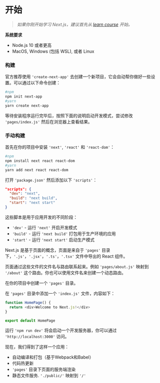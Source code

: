 # 开始

> *如果你刚开始学习 Next.js，建议首先从 [learn course](https://nextjs.org/learn/basics/getting-started) 开始。*



**系统要求**

- Node.js 10 或者更高
- MacOS, Windows (包括 WSL), 或者 Linux



### 构建

官方推荐使用  `'create-next-app'` 去创建一个新项目，它会自动帮你做好一些设置。可以通过以下命令创建：

```bash
#npm 
npm init next-app
#yarn
yarn create next-app
```

等待安装程序运行完毕后，按照下面的说明启动开发模式，尝试修改 `'pages/index.js'` 然后在浏览器上查看结果。



### 手动构建

首先在你的项目中安装 `'next'`, `'react'` 和 `'react-dom'`：

```bash
#npm 
npm install next react react-dom
#yarn
yarn add next react react-dom
```

打开 `'package.json'` 然后添加以下 `'scripts'`：

```json
"scripts": {
  "dev": "next",
  "build": "next build",
  "start": "next start"
}
```

这些脚本是用于应用开发的不同阶段：

- `'dev'` - 运行 `'next'` 开启开发模式
- `'build'` - 运行 `'next build'` 打包用于生产环境的应用
- `'start'` - 运行 `'next start'` 启动生产模式

Next.js 是基于页面的概念，页面是来自于 `'pages'` 目录下，`'.js'`，`'.jsx'`，`'.ts'`，`'.tsx'` 文件中导出的 React 组件。

页面通过这些文件的文件名与路由联系起来。例如 `'pages/about.js'` 映射到 `'/about'` 这个路由。你也可以使用文件名来创建一个动态路由。

在你的项目中创建一个 `'pages'` 目录。

在 `'pages'` 目录中添加一个 `'index.js'` 文件，内容如下：

```javascript
function HomePage() {
  return <div>Welcome to Next.js!</div>
}

export default HomePage
```

运行 `'npm run dev'` 将会启动一个开发服务器，你可以通过 `'http://localhost:3000'` 访问。



现在，我们得到了这样一个应用：

- 自动编译和打包（基于Webpack和Babel）
- 代码热更新
-  `'pages'` 目录下页面的服务端渲染
- 静态文件服务. `'./public/'` 映射到 `'/'`

